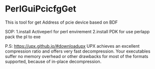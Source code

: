 # PerlGuiPcicfgGet
This is tool for get Address of pcie device based on BDF

SOP:
	1.install Activeperl for perl envirement
	2.install PDK for use perlapp pack the pl to exe
	
	
	
P.S:	https://upx.github.io/#downloadupx
UPX achieves an excellent compression ratio and offers very fast decompression. Your executables suffer no memory overhead or other drawbacks for most of the formats supported, because of in-place decompression. 

